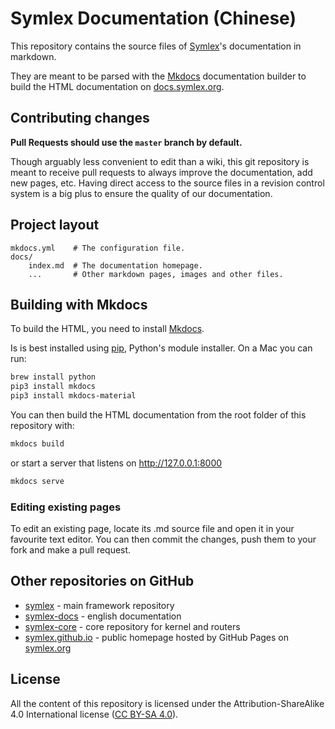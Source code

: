 Symlex Documentation (Chinese)
==============================

This repository contains the source files of [Symlex](https://symlex.org)'s documentation in markdown.

They are meant to be parsed with the [Mkdocs](https://www.mkdocs.org/) documentation builder to build the HTML documentation on [docs.symlex.org](https://docs.symlex.org/).

## Contributing changes

**Pull Requests should use the `master` branch by default.**

Though arguably less convenient to edit than a wiki, this git repository is meant to receive pull requests to always improve the documentation, add new pages, etc. Having direct access to the source files in a revision control system is a big plus to ensure the quality of our documentation.

## Project layout

    mkdocs.yml    # The configuration file.
    docs/
        index.md  # The documentation homepage.
        ...       # Other markdown pages, images and other files.

## Building with Mkdocs

To build the HTML, you need to install [Mkdocs](https://www.mkdocs.org/).

Is is best installed using [pip](https://pip.pypa.io), Python's module installer. On a Mac you can run:

```sh
brew install python
pip3 install mkdocs
pip3 install mkdocs-material
```

You can then build the HTML documentation from the root folder of this repository with:

```sh
mkdocs build
```

or start a server that listens on http://127.0.0.1:8000

```sh
mkdocs serve
```

### Editing existing pages

To edit an existing page, locate its .md source file and open it in your favourite text editor. You can then commit the changes, push them to your fork and make a pull request.

## Other repositories on GitHub
  * [symlex](https://github.com/symlex/symlex) - main framework repository
  * [symlex-docs](https://github.com/symlex/symlex-docs) - english documentation
  * [symlex-core](https://github.com/symlex/symlex-core) - core repository for kernel and routers
  * [symlex.github.io](https://github.com/symlex/symlex.github.io) - public homepage hosted by GitHub Pages on [symlex.org](https://symlex.org)

## License

All the content of this repository is licensed under the Attribution-ShareAlike 4.0 International license ([CC BY-SA 4.0](https://creativecommons.org/licenses/by-sa/4.0/)).
